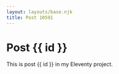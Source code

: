 ```yaml
---
layout: layouts/base.njk
title: Post 10591
---
```


# Post {{ id }}

This is post {{ id }} in my Eleventy project.
